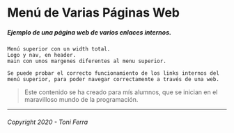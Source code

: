 # Menú de Varias Páginas Web
##### Ejemplo de una página web de varios enlaces internos.

~~~
Menú superior con un width total.
Logo y nav, en header.
main con unos margenes diferentes al menu superior.

Se puede probar el correcto funcionamiento de los links internos del menú superior, para poder navegar correctamente a través de una web.
~~~

> Este contenido se ha creado para mís alumnos, que se inician en el maravilloso mundo de la programación.


---
###### _Copyright 2020 - Toni Ferra_

